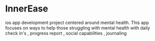 # InnerEase
ios app development project centered around mental health. This app focuses on ways to help those struggling with mental health with daily check in's , progress report , social capabilities , journaling 

